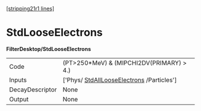[[stripping21r1 lines]](./stripping21r1-commonparticles)

# StdLooseElectrons

**FilterDesktop/StdLooseElectrons**

|                 |                                                                                     |
|-----------------|-------------------------------------------------------------------------------------|
| Code            | (PT\>250\*MeV) & (MIPCHI2DV(PRIMARY) \> 4.)                                         |
| Inputs          | ['Phys/ [StdAllLooseElectrons](./stripping21r1-stdalllooseelectrons) /Particles'] |
| DecayDescriptor | None                                                                                |
| Output          | None                                                                                |
